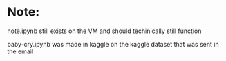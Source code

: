 # Note:

note.ipynb still exists on the VM and should techinically still function

baby-cry.ipynb was made in kaggle on the kaggle dataset that was sent in the email